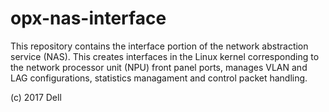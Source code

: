 # opx-nas-interface
This repository contains the interface portion of the network abstraction service (NAS). This creates interfaces in the Linux kernel corresponding to the network processor unit (NPU) front panel ports, manages VLAN and LAG configurations, statistics managament and control packet handling.

(c) 2017 Dell
